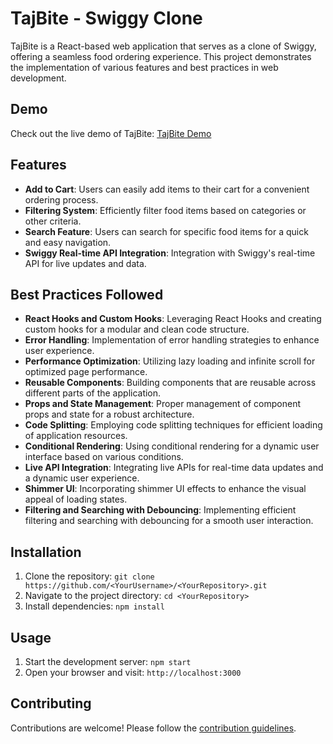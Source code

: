 # TajBite - Swiggy Clone

TajBite is a React-based web application that serves as a clone of Swiggy, offering a seamless food ordering experience. This project demonstrates the implementation of various features and best practices in web development.

## Demo

Check out the live demo of TajBite: [TajBite Demo](https://tajbite.vercel.app/)

## Features

- **Add to Cart**: Users can easily add items to their cart for a convenient ordering process.
- **Filtering System**: Efficiently filter food items based on categories or other criteria.
- **Search Feature**: Users can search for specific food items for a quick and easy navigation.
- **Swiggy Real-time API Integration**: Integration with Swiggy's real-time API for live updates and data.

## Best Practices Followed

- **React Hooks and Custom Hooks**: Leveraging React Hooks and creating custom hooks for a modular and clean code structure.
- **Error Handling**: Implementation of error handling strategies to enhance user experience.
- **Performance Optimization**: Utilizing lazy loading and infinite scroll for optimized page performance.
- **Reusable Components**: Building components that are reusable across different parts of the application.
- **Props and State Management**: Proper management of component props and state for a robust architecture.
- **Code Splitting**: Employing code splitting techniques for efficient loading of application resources.
- **Conditional Rendering**: Using conditional rendering for a dynamic user interface based on various conditions.
- **Live API Integration**: Integrating live APIs for real-time data updates and a dynamic user experience.
- **Shimmer UI**: Incorporating shimmer UI effects to enhance the visual appeal of loading states.
- **Filtering and Searching with Debouncing**: Implementing efficient filtering and searching with debouncing for a smooth user interaction.

## Installation

1. Clone the repository: `git clone https://github.com/<YourUsername>/<YourRepository>.git`
2. Navigate to the project directory: `cd <YourRepository>`
3. Install dependencies: `npm install`

## Usage

1. Start the development server: `npm start`
2. Open your browser and visit: `http://localhost:3000`

## Contributing

Contributions are welcome! Please follow the [contribution guidelines](CONTRIBUTING.md).
